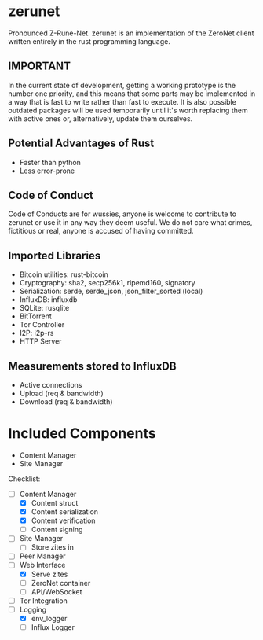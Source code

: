 # zerunet
Pronounced Z-Rune-Net.
zerunet is an implementation of the ZeroNet client written entirely in the rust programming language.

## IMPORTANT
In the current state of development, getting a working prototype is the number one priority, and this means that some parts may be implemented in a way that is fast to write rather than fast to execute. It is also possible outdated packages will be used temporarily until it's worth replacing them with active ones or, alternatively, update them ourselves.

## Potential Advantages of Rust
- Faster than python
- Less error-prone

## Code of Conduct
Code of Conducts are for wussies, anyone is welcome to contribute to zerunet or use it in any way they deem useful. We do not care what crimes, fictitious or real, anyone is accused of having committed.

## Imported Libraries
- Bitcoin utilities: rust-bitcoin
- Cryptography: sha2, secp256k1, ripemd160, signatory
- Serialization: serde, serde_json, json_filter_sorted (local)
- InfluxDB: influxdb
- SQLite: rusqlite
- BitTorrent
- Tor Controller
- I2P: i2p-rs
- HTTP Server

## Measurements stored to InfluxDB
- Active connections
- Upload (req & bandwidth)
- Download (req & bandwidth)

# Included Components
- Content Manager
- Site Manager

Checklist:
- [ ] Content Manager
  - [x] Content struct
  - [x] Content serialization
  - [x] Content verification
  - [ ] Content signing
- [ ] Site Manager
  - [ ] Store zites in
- [ ] Peer Manager
- [ ] Web Interface
  - [x] Serve zites
  - [ ] ZeroNet container
  - [ ] API/WebSocket
- [ ] Tor Integration
- [ ] Logging
  - [x] env_logger
  - [ ] Influx Logger
